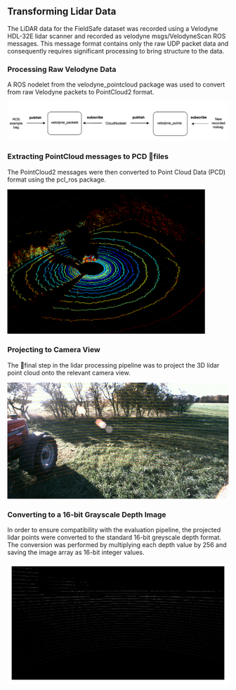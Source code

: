 ## Transforming Lidar Data 
The LiDAR data for the FieldSafe dataset was recorded using a Velodyne HDL-32E lidar scanner and recorded as velodyne msgs/VelodyneScan ROS messages. This message
format contains only the raw UDP packet data and consequently requires significant processing to bring structure to the data. 


### Processing Raw Velodyne Data
A ROS nodelet from the velodyne_pointcloud package was used to convert from raw Velodyne packets to PointCloud2 format.

<img src="nodelet.png" alt="ROS nodelet structure to convert Velodyne scan data to PointCloud2 messages." width="700"/>

### Extracting PointCloud messages to PCD files
The PointCloud2 messages were then converted to Point Cloud Data (PCD) format using the pcl_ros package.

<img src="fieldsafe_pointcloud.png" alt="Extracted point cloud from the Velodyne HDL-32E lidar scanner on the FieldSAFE platform." width="450"/>

### Projecting to Camera View
The final step in the lidar processing pipeline was to project the 3D lidar point cloud onto the relevant camera view.

<img src="projected_lidar_final.png" alt="Projected lidar points onto left stereo image." width="550"/>

### Converting to a 16-bit Grayscale Depth Image 
In order to ensure compatibility with the evaluation pipeline, the projected lidar points were converted to the standard 16-bit greyscale depth format. The conversion was performed by multiplying each depth value by 256 and saving the image array as 16-bit integer values.

<img src="projected_blank_grey.png" alt="Projected sparse depth values represented by 16-bit grayscale." width="550"/>